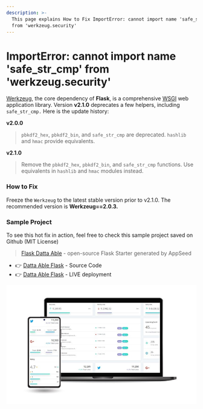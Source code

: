 ```yaml
---
description: >-
  This page explains How to Fix ImportError: cannot import name 'safe_str_cmp'
  from 'werkzeug.security'
---
```


# ImportError: cannot import name 'safe\_str\_cmp' from 'werkzeug.security'

[Werkzeug](https://werkzeug.palletsprojects.com/en/2.1.x/), the core dependency of **Flask**, is a comprehensive [WSGI](https://wsgi.readthedocs.io/en/latest/) web application library. Version **v2.1.0** deprecates a few helpers, including `safe_str_cmp.` Here is the update history:

**v2.0.0**

> `pbkdf2_hex`, `pbkdf2_bin`, and `safe_str_cmp` are deprecated. `hashlib` and `hmac` provide equivalents.

**v2.1.0**&#x20;

> Remove the `pbkdf2_hex`, `pbkdf2_bin`, and `safe_str_cmp` functions. Use equivalents in `hashlib` and `hmac` modules instead.



### How to Fix

Freeze the `Werkzeug`  to the latest stable version prior to v2.1.0. The recommended version is **Werkzeug==2.0.3.**&#x20;



### Sample Project

To see this hot fix in action, feel free to check this sample project saved on Github (MIT License)

> [Flask Datta Able](https://appseed.us/admin-dashboards/flask-datta-able) - open-source Flask Starter generated by AppSeed

* 👉 [Datta Able Flask](https://github.com/app-generator/flask-datta-able) - Source Code
* 👉 [Datta Able Flask](https://flask-datta-able.appseed-srv1.com) - LIVE deployment

![Flask Datta Able - Open-Source Seed Project](../../.gitbook/assets/datta-able-mobile-view.jpg)

